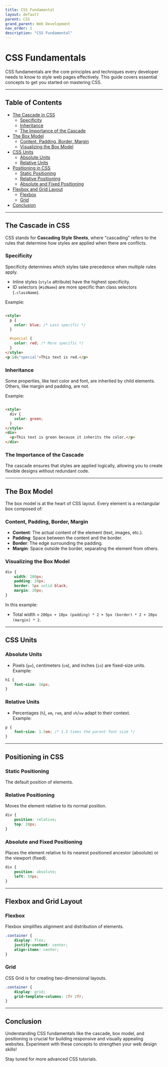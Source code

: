 ```yaml
---
title: CSS Fundamental
layout: default
parent: CSS
grand_parent: Web Development
nav_order: 1
description: "CSS Fundamental"
---
```


# CSS Fundamentals

CSS fundamentals are the core principles and techniques every developer needs to know to style web pages effectively.
This guide covers essential concepts to get you started on mastering CSS.

---

## Table of Contents

- [The Cascade in CSS](#the-cascade-in-css)
    - [Specificity](#specificity)
    - [Inheritance](#inheritance)
    - [The Importance of the Cascade](#the-importance-of-the-cascade)
- [The Box Model](#the-box-model)
    - [Content, Padding, Border, Margin](#content-padding-border-margin)
    - [Visualizing the Box Model](#visualizing-the-box-model)
- [CSS Units](#css-units)
    - [Absolute Units](#absolute-units)
    - [Relative Units](#relative-units)
- [Positioning in CSS](#positioning-in-css)
    - [Static Positioning](#static-positioning)
    - [Relative Positioning](#relative-positioning)
    - [Absolute and Fixed Positioning](#absolute-and-fixed-positioning)
- [Flexbox and Grid Layout](#flexbox-and-grid-layout)
    - [Flexbox](#flexbox)
    - [Grid](#grid)
- [Conclusion](#conclusion)

---

## The Cascade in CSS

CSS stands for **Cascading Style Sheets**, where "cascading" refers to the rules that determine how styles are applied
when there are conflicts.

### Specificity

Specificity determines which styles take precedence when multiple rules apply.

- Inline styles (`style` attribute) have the highest specificity.
- ID selectors (`#idName`) are more specific than class selectors (`.className`).

Example:

```html

<style>
  p {
    color: blue; /* Less specific */
  }

  #special {
    color: red; /* More specific */
  }
</style>
<p id="special">This text is red.</p>
```  

### Inheritance

Some properties, like text color and font, are inherited by child elements. Others, like margin and padding, are not.

Example:

```html

<style>
  div {
    color: green;
  }
</style>
<div>
  <p>This text is green because it inherits the color.</p>
</div>
```  

### The Importance of the Cascade

The cascade ensures that styles are applied logically, allowing you to create flexible designs without redundant code.

---

## The Box Model

The box model is at the heart of CSS layout. Every element is a rectangular box composed of:

### Content, Padding, Border, Margin

- **Content**: The actual content of the element (text, images, etc.).
- **Padding**: Space between the content and the border.
- **Border**: The edge surrounding the padding.
- **Margin**: Space outside the border, separating the element from others.

### Visualizing the Box Model

```css
div {
    width: 200px;
    padding: 10px;
    border: 5px solid black;
    margin: 20px;
}
```  

In this example:

- Total width = `200px + 10px (padding) * 2 + 5px (border) * 2 + 20px (margin) * 2`.

---

## CSS Units

### Absolute Units

- Pixels (`px`), centimeters (`cm`), and inches (`in`) are fixed-size units.  
  Example:

```css
h1 {
    font-size: 16px;
}
```  

### Relative Units

- Percentages (`%`), `em`, `rem`, and `vh`/`vw` adapt to their context.  
  Example:

```css
p {
    font-size: 1.5em; /* 1.5 times the parent font size */
}
```  

---

## Positioning in CSS

### Static Positioning

The default position of elements.

### Relative Positioning

Moves the element relative to its normal position.

```css
div {
    position: relative;
    top: 20px;
}
```  

### Absolute and Fixed Positioning

Places the element relative to its nearest positioned ancestor (absolute) or the viewport (fixed).

```css
div {
    position: absolute;
    left: 50px;
}
```  

---

## Flexbox and Grid Layout

### Flexbox

Flexbox simplifies alignment and distribution of elements.

```css
.container {
    display: flex;
    justify-content: center;
    align-items: center;
}
```  

### Grid

CSS Grid is for creating two-dimensional layouts.

```css
.container {
    display: grid;
    grid-template-columns: 1fr 2fr;
}
```  

---

## Conclusion

Understanding CSS fundamentals like the cascade, box model, and positioning is crucial for building responsive and
visually appealing websites. Experiment with these concepts to strengthen your web design skills!

Stay tuned for more advanced CSS tutorials.
